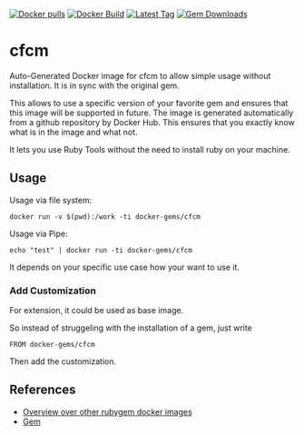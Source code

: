 [![Docker pulls](https://img.shields.io/docker/pulls/rubygem/cfcm.svg)](https://hub.docker.com/r/rubygem/cfcm/)
[![Docker Build](https://img.shields.io/docker/automated/rubygem/cfcm.svg)](https://hub.docker.com/r/rubygem/cfcm/)
[![Latest Tag](https://img.shields.io/github/tag/docker-rubygem/cfcm.svg)](https://hub.docker.com/r/rubygem/cfcm/)
[![Gem Downloads](https://img.shields.io/gem/dt/cfcm.svg)](https://rubygems.org/gems/cfcm/)
# cfcm

Auto-Generated Docker image for cfcm to allow simple usage without installation.
It is in sync with the original gem.

This allows to use a specific version of your favorite gem and ensures that this image will be supported in future.
The image is generated automatically from a github repository by Docker Hub.
This ensures that you exactly know what is in the image and what not.

It lets you use Ruby Tools without the need to install ruby on your machine.

## Usage

Usage via file system:

`docker run -v $(pwd):/work -ti docker-gems/cfcm`

Usage via Pipe:

`echo "test" | docker run -ti docker-gems/cfcm`

It depends on your specific use case how your want to use it.

### Add Customization

For extension, it could be used as base image.

So instead of struggeling with the installation of a gem, just write

`FROM docker-gems/cfcm`

Then add the customization.

## References

 - [Overview over other rubygem docker images](https://github.com/thinkbot/docker-rubygem)
 - [Gem](https://rubygems.org/gems/cfcm/)
